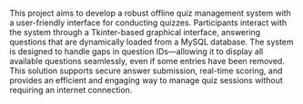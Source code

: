 This project aims to develop a robust offline quiz management system with a user-friendly interface for conducting quizzes.
Participants interact with the system through a Tkinter-based graphical interface, answering questions that are dynamically loaded from a MySQL database.
The system is designed to handle gaps in question IDs—allowing it to display all available questions seamlessly, even if some entries have been removed.
This solution supports secure answer submission, real-time scoring, and provides an efficient and engaging way to manage quiz sessions without requiring an internet connection.
